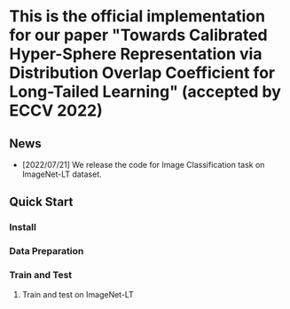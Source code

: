 # This is the official implementation  for our paper "Towards Calibrated Hyper-Sphere Representation via Distribution Overlap Coefficient for Long-Tailed Learning" (accepted by ECCV 2022)

## News
- [2022/07/21] We release the code for Image Classification task on ImageNet-LT dataset.

## Quick Start

### Install

### Data Preparation

### Train and Test

1. Train and test on ImageNet-LT

